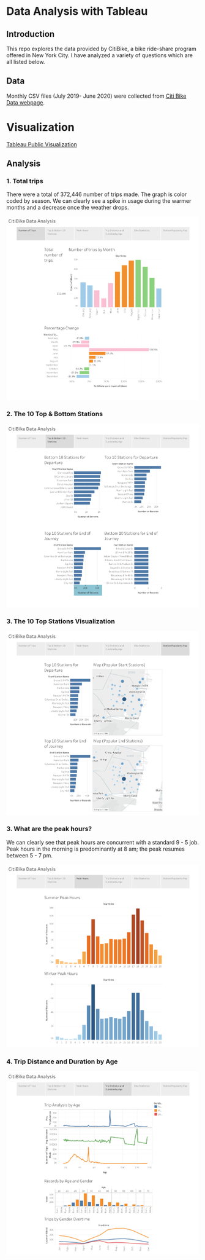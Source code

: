 # Data Analysis with Tableau

## Introduction 

This repo explores the data provided by CitiBike, a bike ride-share program offered in New York City. I have analyzed a variety of questions which are all listed below. 

## Data 

Monthly CSV files (July 2019- June 2020) were collected from [Citi Bike Data webpage](https://www.citibikenyc.com/system-data).

# Visualization

[Tableau Public Visualization](https://public.tableau.com/profile/jessica.carmichael#!/vizhome/Citi_Bike_Analysis_16207568370770/Analysis?publish=yes)

## Analysis 

### 1. Total trips

There were a total of 372,446 number of trips made. The graph is color coded by season. We can clearly see a spike in usage during the warmer months and a decrease once the weather drops.

![numberoftrips](./Images/numberoftrips.png)

### 2. The 10 Top & Bottom Stations

![topsbottom](./Images/topsbottom.png)

### 3. The 10 Top Stations Visualization 

![topviz](./Images/topviz.png)

### 3. What are the peak hours?
We can clearly see that peak hours are concurrent with a standard 9 - 5 job. Peak hours in the morning is predominantly at 8 am; the peak resumes between 5 - 7 pm.

![peakhours](./Images/peakhours.png)

### 4. Trip Distance and Duration by Age

![distance](./Images/distance.png)


